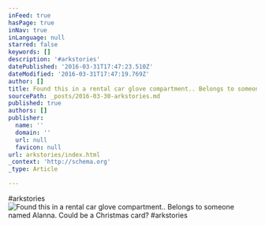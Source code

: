 ```yaml
---
inFeed: true
hasPage: true
inNav: true
inLanguage: null
starred: false
keywords: []
description: '#arkstories'
datePublished: '2016-03-31T17:47:23.510Z'
dateModified: '2016-03-31T17:47:19.769Z'
author: []
title: Found this in a rental car glove compartment.. Belongs to someone named Alanna. Could be a Christmas card?
sourcePath: _posts/2016-03-30-arkstories.md
published: true
authors: []
publisher:
  name: ''
  domain: ''
  url: null
  favicon: null
url: arkstories/index.html
_context: 'http://schema.org'
_type: Article

---
```

\#arkstories
![Found this in a rental car glove compartment.. Belongs to someone named Alanna. Could be a Christmas card? #arkstories](https://scontent.cdninstagram.com/t51.2885-15/s640x640/sh0.08/e35/12424743_584704561696234_1297440723_n.jpg?ig_cache_key=MTIxNDAwNTQzMTExODczODE3OQ%3D%3D.2)
